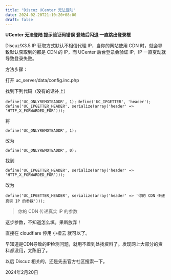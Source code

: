 ```yaml
---
title: "Discuz UCenter 无法登陆"
date: 2024-02-20T21:10:20+08:00
draft: false
---
```


**UCenter 无法登陆 提示验证码错误 登陆后闪退 一直跳出登录框**

Discuz!X3.5 IP 获取方式默认不相信代理 IP，当你的网站使用 CDN 时，就会导致默认获取到的都是 CDN 的 IP，而 UCenter 后台登录会验证 IP，IP 一直变动就导致登录失败。

方法步骤：

打开 uc_server/data/config.inc.php

找到下列代码（没有的话补上）

`define('UC_ONLYREMOTEADDR', 1);`
`define('UC_IPGETTER', 'header');`
`define('UC_IPGETTER_HEADER', serialize(array('header' => 'HTTP_X_FORWARDED_FOR')));`



将

`define('UC_ONLYREMOTEADDR', 1);`

改为 

`define('UC_ONLYREMOTEADDR', 0);`



找到

`define('UC_IPGETTER_HEADER', serialize(array('header' => 'HTTP_X_FORWARDED_FOR')));`

改为

`define('UC_IPGETTER_HEADER', serialize(array('header' => '你的 CDN 传递真实 IP 的参数')));`



> 你的 CDN 传递真实 IP 的参数

这步参数，不知道怎么填。果断放弃！

直接在 cloudflare 停用 小橙云 就可以了。

早知道是CDN导致的IP检测问题，就用不着到处找资料了。发现网上大部分的资料都没用，太陈旧了。

以后 Discuz 相关的，还是先去官方社区搜索一下。

2024年2月20日
